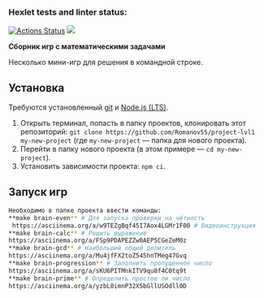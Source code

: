 ### Hexlet tests and linter status:
[![Actions Status](https://github.com/Romanov55/frontend-project-lvl1/workflows/hexlet-check/badge.svg)](https://github.com/Romanov55/frontend-project-lvl1/actions) <a href="https://codeclimate.com/github/Romanov55/project-lvl1/maintainability"><img src="https://api.codeclimate.com/v1/badges/ab6184aa01c1499b4663/maintainability" /></a>

**Сборник игр с математическими задачами**

Несколько мини-игр для решения в командной строке.
## Установка

Требуются установленный [git](https://git-scm.com/) и [Node.js (LTS)](https://nodejs.org/en/).

1. Открыть терминал, попасть в папку проектов, клонировать этот репозиторий: `git clone https://github.com/Romanov55/project-lvl1 my-new-project` (где `my-new-project` — папка для нового проекта).
2. Перейти в папку нового проекта (в этом примере — `cd my-new-project`).
3. Установить зависимости проекта: `npm ci`.
## Запуск игр
```bash
Необходимо в папке проекта ввести команды: 
**make brain-even** # Для запуска проверки на чётность
 https://asciinema.org/a/w9TEZgBqf45I7Aox4LGMr1F00 # Видеоинструкция
**make brain-calc** # Решить выражение
https://asciinema.org/a/FSp9PDAPEZZw0AEP5CGeZeM0z
**make brain-gcd** # Наибольший общий делитель 
https://asciinema.org/a/Mu4jfFX2toZ545hnTMeg47Gvq
**make brain-progression** # Заполнить пропущенное число
https://asciinema.org/a/sKU6PITMnkITV9qu8f4C0tq9t
**make brain-prime** # Определить простое ли число
https://asciinema.org/a/yzbL0imnP32X5bGllUSOdll0D
```
